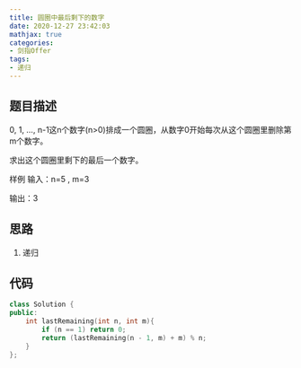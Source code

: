 ```yaml
---
title: 圆圈中最后剩下的数字
date: 2020-12-27 23:42:03
mathjax: true
categories:
- 剑指Offer
tags: 
- 递归
---
```


## 题目描述

0, 1, …, n-1这n个数字(n>0)排成一个圆圈，从数字0开始每次从这个圆圈里删除第m个数字。

求出这个圆圈里剩下的最后一个数字。

样例
输入：n=5 , m=3

输出：3

## 思路

1. 递归

## 代码

```cpp
class Solution {
public:
    int lastRemaining(int n, int m){
        if (n == 1) return 0;
        return (lastRemaining(n - 1, m) + m) % n;
    }
};
```
